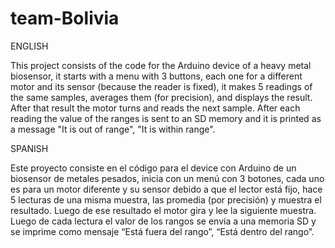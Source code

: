 # team-Bolivia

ENGLISH

This project consists of the code for the Arduino device of a heavy metal biosensor, it starts with a menu with 3 buttons, each one for a different motor and its sensor (because the reader is fixed), it makes 5 readings of the same samples, averages them (for precision), and displays the result. After that result the motor turns and reads the next sample. After each reading the value of the ranges is sent to an SD memory and it is printed as a message "It is out of range", "It is within range".

SPANISH

Este proyecto consiste en el código para el device con Arduino de un biosensor de metales pesados, inicia con un menú con 3 botones, cada uno es para un motor diferente y su sensor debido a que el lector está fijo, hace 5 lecturas de una misma muestra, las promedia (por precisión) y muestra el resultado. Luego de ese resultado el motor gira y lee la siguiente muestra. Luego de cada lectura el valor de los rangos se envía a una memoria SD y se imprime como mensaje “Está fuera del rango”, “Está dentro del rango”.
